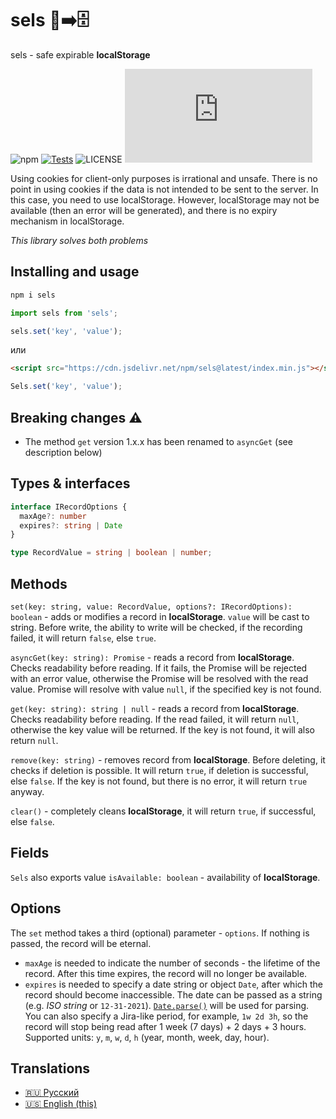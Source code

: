 # sels 🍪➡️🗄
sels - safe expirable **localStorage**

![npm](https://img.shields.io/npm/v/sels?color=cc3534)
[![Tests](https://github.com/yungvldai/sels/actions/workflows/main.yml/badge.svg)](https://github.com/yungvldai/sels/actions/workflows/main.yml)
![LICENSE](https://img.shields.io/github/license/yungvldai/sels?color=yellow)
![Package size](https://img.shields.io/github/size/yungvldai/sels/.size/index.min.js)

Using cookies for client-only purposes is irrational and unsafe. There is no point in using cookies if the data is not intended to be sent to the server. In this case, you need to use localStorage. However, localStorage may not be available (then an error will be generated), and there is no expiry mechanism in localStorage.

*This library solves both problems*

## Installing and usage

```bash
npm i sels
```

```js
import sels from 'sels';

sels.set('key', 'value');
```

или

```html
<script src="https://cdn.jsdelivr.net/npm/sels@latest/index.min.js"></script>
```
```js
Sels.set('key', 'value');
```

## Breaking changes ⚠️

 - The method `get` version 1.x.x has been renamed to `asyncGet` (see description below)

## Types & interfaces

```ts
interface IRecordOptions {
  maxAge?: number
  expires?: string | Date
}

type RecordValue = string | boolean | number;
```

## Methods

`set(key: string, value: RecordValue, options?: IRecordOptions): boolean` - adds or modifies a record in **localStorage**. `value` will be cast to string. 
Before write, the ability to write will be checked, if the recording failed, it will return `false`, else `true`.

`asyncGet(key: string): Promise` - reads a record from **localStorage**. Checks readability before reading. If it fails, the Promise will be rejected with an error value, otherwise the Promise will be resolved with the read value. Promise will resolve with value `null`, if the specified key is not found.

`get(key: string): string | null` - reads a record from **localStorage**. Checks readability before reading. If the read failed, it will return `null`, otherwise the key value will be returned. If the key is not found, it will also return `null`.

`remove(key: string)` - removes record from **localStorage**. Before deleting, it checks if deletion is possible. It will return `true`, if deletion is successful, else `false`. 
If the key is not found, but there is no error, it will return `true` anyway.

`clear()` - completely cleans **localStorage**, it will return `true`, if successful, else `false`.

## Fields

`Sels` also exports value `isAvailable: boolean` - availability of **localStorage**.

## Options 

The `set` method takes a third (optional) parameter - `options`. If nothing is passed, the record will be eternal.

 - `maxAge` is needed to indicate the number of seconds - the lifetime of the record. After this time expires, the record will no longer be available.
 - `expires` is needed to specify a date string or object `Date`, after which the record should become inaccessible. 
The date can be passed as a string (e.g. *ISO string* or `12-31-2021`). [`Date.parse()`](https://developer.mozilla.org/en-US/docs/Web/JavaScript/Reference/Global_Objects/Date/parse) will be used for parsing.
You can also specify a Jira-like period, for example, `1w 2d 3h`, so the record will stop being read after 1 week (7 days) + 2 days + 3 hours. Supported units: `y`, `m`, `w`, `d`, `h` (year, month, week, day, hour).

## Translations

 - [🇷🇺 Русский](https://github.com/yungvldai/sels/blob/master/translations/ru/README.md)
 - [🇺🇸 English (this)](https://github.com/yungvldai/sels/blob/master/README.md)
